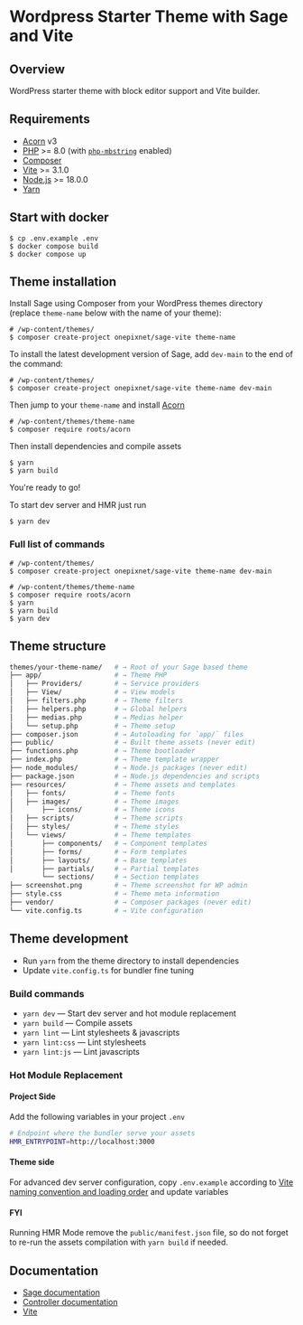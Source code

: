 # Wordpress Starter Theme with Sage and Vite

## Overview

WordPress starter theme with block editor support and Vite builder.

## Requirements

- [Acorn](https://roots.io/acorn/docs/installation/) v3
- [PHP](https://secure.php.net/manual/en/install.php) >= 8.0 (with [`php-mbstring`](https://secure.php.net/manual/en/book.mbstring.php) enabled)
- [Composer](https://getcomposer.org/download/)
- [Vite](https://vitejs.dev) >= 3.1.0
- [Node.js](http://nodejs.org/) >= 18.0.0
- [Yarn](https://yarnpkg.com/en/docs/install)

## Start with docker
```shell
$ cp .env.example .env
$ docker compose build
$ docker compose up
```

## Theme installation

Install Sage using Composer from your WordPress themes directory (replace `theme-name` below with the name of
your theme):

```shell
# /wp-content/themes/
$ composer create-project onepixnet/sage-vite theme-name
```

To install the latest development version of Sage, add `dev-main` to the end of the command:

```shell
# /wp-content/themes/
$ composer create-project onepixnet/sage-vite theme-name dev-main
```

Then jump to your `theme-name` and install [Acorn](https://roots.io/acorn/docs/installation/)

```shell
# /wp-content/themes/theme-name
$ composer require roots/acorn
```

Then install dependencies and compile assets

```shell
$ yarn
$ yarn build
```

You're ready to go!

To start dev server and HMR just run

```shell
$ yarn dev
```

### Full list of commands

```shell
# /wp-content/themes/
$ composer create-project onepixnet/sage-vite theme-name dev-main

# /wp-content/themes/theme-name
$ composer require roots/acorn
$ yarn
$ yarn build
$ yarn dev
```

## Theme structure

```sh
themes/your-theme-name/   # → Root of your Sage based theme
├── app/                  # → Theme PHP
│   ├── Providers/        # → Service providers
│   ├── View/             # → View models
│   ├── filters.php       # → Theme filters
│   ├── helpers.php       # → Global helpers
│   ├── medias.php        # → Medias helper
│   └── setup.php         # → Theme setup
├── composer.json         # → Autoloading for `app/` files
├── public/               # → Built theme assets (never edit)
├── functions.php         # → Theme bootloader
├── index.php             # → Theme template wrapper
├── node_modules/         # → Node.js packages (never edit)
├── package.json          # → Node.js dependencies and scripts
├── resources/            # → Theme assets and templates
│   ├── fonts/            # → Theme fonts
│   ├── images/           # → Theme images
│       ├── icons/        # → Theme icons
│   ├── scripts/          # → Theme scripts
│   ├── styles/           # → Theme styles
│   └── views/            # → Theme templates
│       ├── components/   # → Component templates
│       ├── forms/        # → Form templates
│       ├── layouts/      # → Base templates
│       ├── partials/     # → Partial templates
        └── sections/     # → Section templates
├── screenshot.png        # → Theme screenshot for WP admin
├── style.css             # → Theme meta information
├── vendor/               # → Composer packages (never edit)
└── vite.config.ts        # → Vite configuration
```

## Theme development

- Run `yarn` from the theme directory to install dependencies
- Update `vite.config.ts` for bundler fine tuning

### Build commands

- `yarn dev` — Start dev server and hot module replacement
- `yarn build` — Compile assets
- `yarn lint` — Lint stylesheets & javascripts
- `yarn lint:css` — Lint stylesheets
- `yarn lint:js` — Lint javascripts

### Hot Module Replacement

#### Project Side

Add the following variables in your project `.env`

```sh
# Endpoint where the bundler serve your assets
HMR_ENTRYPOINT=http://localhost:3000
```

#### Theme side

For advanced dev server configuration, copy `.env.example` according
to [Vite naming convention and loading order](https://vitejs.dev/guide/env-and-mode.html#env-files) and update variables

#### FYI

Running HMR Mode remove the `public/manifest.json` file, so do not forget to re-run the assets compilation
with `yarn build` if needed.

## Documentation

- [Sage documentation](https://roots.io/sage/docs/)
- [Controller documentation](https://github.com/soberwp/controller#usage)
- [Vite](https://vitejs.dev/guide/)
